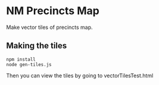 # NM Precincts Map
Make vector tiles of precincts map.

## Making the tiles
  ```
  npm install
  node gen-tiles.js
  ```
  Then you can view the tiles by going to vectorTilesTest.html
